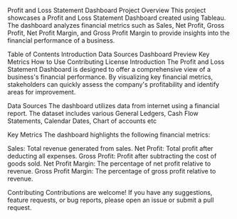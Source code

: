 Profit and Loss Statement Dashboard Project
Overview
This project showcases a Profit and Loss Statement Dashboard created using Tableau. The dashboard analyzes financial metrics such as Sales, Net Profit, Gross Profit, Net Profit Margin, and Gross Profit Margin to provide insights into the financial performance of a business.

Table of Contents
Introduction
Data Sources
Dashboard Preview
Key Metrics
How to Use
Contributing
License
Introduction
The Profit and Loss Statement Dashboard is designed to offer a comprehensive view of a business's financial performance. By visualizing key financial metrics, stakeholders can quickly assess the company's profitability and identify areas for improvement.

Data Sources
The dashboard utilizes data from internet using a financial report. The dataset includes various General Ledgers, Cash Flow Statements, Calendar Dates, Chart of accounts etc

Key Metrics
The dashboard highlights the following financial metrics:

Sales: Total revenue generated from sales.
Net Profit: Total profit after deducting all expenses.
Gross Profit: Profit after subtracting the cost of goods sold.
Net Profit Margin: The percentage of net profit relative to revenue.
Gross Profit Margin: The percentage of gross profit relative to revenue.

Contributing
Contributions are welcome! If you have any suggestions, feature requests, or bug reports, please open an issue or submit a pull request.

